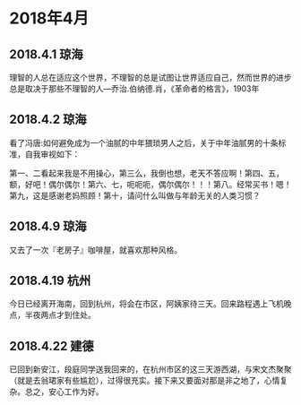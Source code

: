 # 2018年4月

## 2018.4.1 琼海

理智的人总在适应这个世界，不理智的总是试图让世界适应自己，然而世界的进步总是取决于那些不理智的人—乔治.伯纳德.肖，《革命者的格言》，1903年

## 2018.4.2 琼海

看了冯唐:如何避免成为一个油腻的中年猥琐男人之后，关于中年油腻男的十条标准，自我审视如下：

第一、二看起来我是不用操心，第三么，我倒也想，老天不答应啊！第四、五，额，好吧！偶尔偶尔！第六、七，呃呃呃，偶尔偶尔！！！第八。经常买书！嗯！第九，这是感谢老妈照顾！第十，请问什么叫做与年龄无关的人类习惯？

## 2018.4.9 琼海

又去了一次『老房子』咖啡屋，就喜欢那种风格。

## 2018.4.19 杭州

今日已经离开海南，回到杭州，将会在市区，阿姨家待三天。回来路程遇上飞机晚点，半夜两点才到住处。

## 2018.4.22 建德

已回到新安江，段庭同学送我回来的，在杭州市区的这三天游西湖，与宋文杰聚聚（就是去翁珺家有些尴尬），过得很充实。接下来又要面对那是非之地了，心情复杂。总之，安心工作为好。
